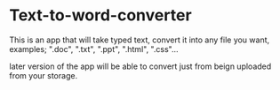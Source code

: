 # Text-to-word-converter

This is an app that will take typed text, convert it into any file you want, examples; ".doc", ".txt", ".ppt", ".html", ".css"...

later version of the app will be able to convert just from beign uploaded from your storage.
